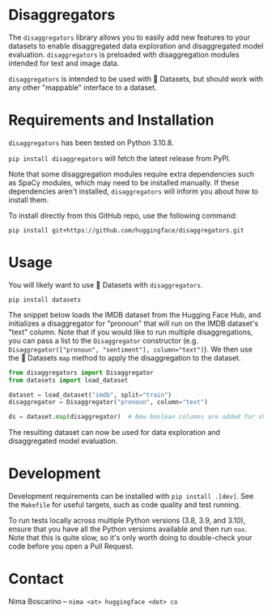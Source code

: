 # Disaggregators

The `disaggregators` library allows you to easily add new features to your datasets to enable disaggregated data exploration and disaggregated model evaluation. `disaggregators` is preloaded with disaggregation modules intended for text and image data.

`disaggregators` is intended to be used with 🤗 Datasets, but should work with any other "mappable" interface to a dataset. 

# Requirements and Installation

`disaggregators` has been tested on Python 3.10.8.

`pip install disaggregators` will fetch the latest release from PyPI.

Note that some disaggregation modules require extra dependencies such as SpaCy modules, which may need to be installed manually. If these dependencies aren't installed, `disaggregators` will inform you about how to install them.

To install directly from this GitHub repo, use the following command:
```shell
pip install git+https://github.com/huggingface/disaggregators.git
```

# Usage

You will likely want to use 🤗 Datasets with `disaggregators`.

```shell
pip install datasets
```

The snippet below loads the IMDB dataset from the Hugging Face Hub, and initializes a disaggregator for "pronoun" that will run on the IMDB dataset's "text" column. Note that if you would like to run multiple disaggregations, you can pass a list to the `Disaggregator` constructor (e.g. `Disaggregator(["pronoun", "sentiment"], column="text")`). We then use the 🤗 Datasets `map` method to apply the disaggregation to the dataset.

```python
from disaggregators import Disaggregator
from datasets import load_dataset

dataset = load_dataset("imdb", split="train")
disaggregator = Disaggregator("pronoun", column="text")

ds = dataset.map(disaggregator)  # New boolean columns are added for she/her, he/him, and they/them
```

The resulting dataset can now be used for data exploration and disaggregated model evaluation.

# Development

Development requirements can be installed with `pip install .[dev]`. See the `Makefile` for useful targets, such as code quality and test running.

To run tests locally across multiple Python versions (3.8, 3.9, and 3.10), ensure that you have all the Python versions available and then run `nox`. Note that this is quite slow, so it's only worth doing to double-check your code before you open a Pull Request.

# Contact

Nima Boscarino – `nima <at> huggingface <dot> co`